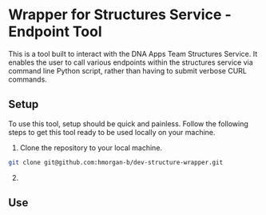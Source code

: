# Wrapper for Structures Service - Endpoint Tool

This is a tool built to interact with the DNA Apps Team Structures Service.
It enables the user to call various endpoints within the structures service via command line Python script, rather than having to submit verbose CURL commands.

## Setup 

To use this tool, setup should be quick and painless. Follow the following steps to get this tool ready to be used locally on your machine.

1. Clone the repository to your local machine.
```bash
git clone git@github.com:hmorgan-b/dev-structure-wrapper.git
```

2. 

## Use


